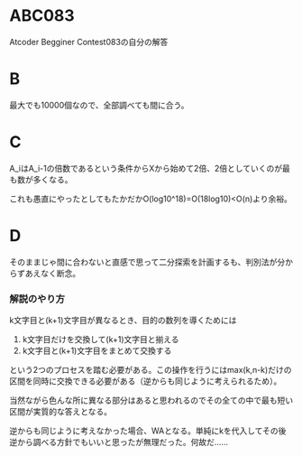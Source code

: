 # ABC083
Atcoder Begginer Contest083の自分の解答

# B
最大でも10000個なので、全部調べても間に合う。
# C
A\_iはA\_i-1の倍数であるという条件からXから始めて2倍、2倍としていくのが最も数が多くなる。

これも愚直にやったとしてもたかだかO(log10^18)=O(18log10)<O(n)より余裕。
# D
そのままじゃ間に合わないと直感で思って二分探索を計画するも、判別法が分からずあえなく断念。

### 解説のやり方
k文字目と(k+1)文字目が異なるとき、目的の数列を導くためには

1. k文字目だけを交換して(k+1)文字目と揃える
2. k文字目と(k+1)文字目をまとめて交換する

という2つのプロセスを踏む必要がある。この操作を行うにはmax(k,n-k)だけの区間を同時に交換できる必要がある（逆からも同じように考えられるため）。

当然ながら色んな所に異なる部分はあると思われるのでその全ての中で最も短い区間が実質的な答えとなる。

逆からも同じように考えなかった場合、WAとなる。単純にkを代入してその後逆から調べる方針でもいいと思ったが無理だった。何故だ……